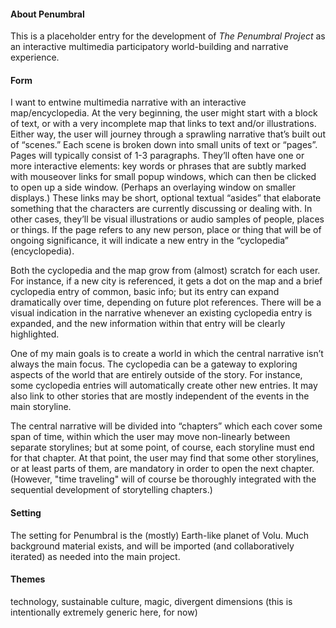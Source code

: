 #### About Penumbral

This is a placeholder entry for the development of *The Penumbral Project* as an interactive multimedia participatory world-building and narrative experience.

#### Form

I want to entwine multimedia narrative with an interactive map/encyclopedia.  At the very beginning, the user might start with a block of text, or with a very incomplete map that links to text and/or illustrations. Either way, the user will journey through a sprawling narrative that’s built out of “scenes.” Each scene is broken down into small units of text or “pages”. Pages will typically consist of 1-3 paragraphs.  They’ll often have one or more interactive elements: key words or phrases that are subtly marked with mouseover links for small popup windows, which can then be clicked to open up a side window.  (Perhaps an overlaying window on smaller displays.) These links may be short, optional textual “asides” that elaborate something that the characters are currently discussing or dealing with.  In other cases, they’ll be visual illustrations or audio samples of people, places or things. If the page refers to any new person, place or thing that will be of ongoing significance, it will indicate a new entry in the “cyclopedia” (encyclopedia). 

Both the cyclopedia and the map grow from (almost) scratch for each user.  For instance, if a new city is referenced, it gets a dot on the map and a brief cyclopedia entry of common, basic info; but its entry can expand dramatically over time, depending on future plot references. There will be a visual indication in the narrative whenever an existing cyclopedia entry is expanded, and the new information within that entry will be clearly highlighted.

One of my main goals is to create a world in which the central narrative isn’t always the main focus.  The cyclopedia can be a gateway to exploring aspects of the world that are entirely outside of the story.  For instance, some cyclopedia entries will automatically create other new entries.  It may also link to other stories that are mostly independent of the events in the main storyline.

The central narrative will be divided into “chapters” which each cover some span of time, within which the user may move non-linearly between separate storylines; but at some point, of course, each storyline must end for that chapter.  At that point, the user may find that some other storylines, or at least parts of them, are mandatory in order to open the next chapter. (However, "time traveling" will of course be thoroughly integrated with the sequential development of storytelling chapters.)

#### Setting

The setting for Penumbral is the (mostly) Earth-like planet of Volu.  Much background material exists, and will be imported (and collaboratively iterated) as needed into the main project.  

#### Themes

technology, sustainable culture, magic, divergent dimensions  (this is intentionally extremely generic here, for now)
